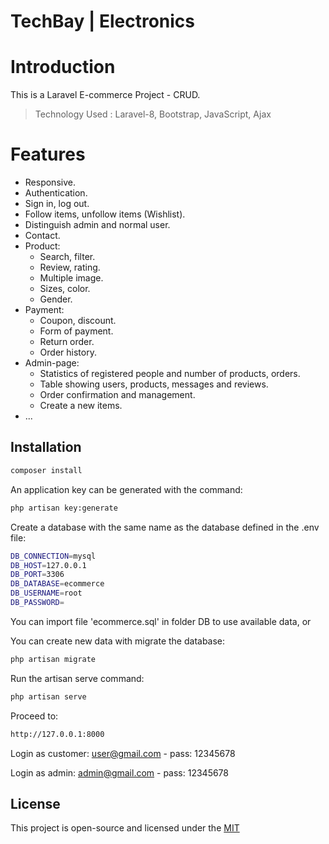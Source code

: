 # TechBay | Electronics
# **Introduction**

This is a Laravel E-commerce Project - CRUD.

> Technology Used : Laravel-8, Bootstrap, JavaScript, Ajax

# **Features**

-   Responsive.
-   Authentication.
-   Sign in, log out.
-   Follow items, unfollow items (Wishlist).
-   Distinguish admin and normal user.
-   Contact.
-   Product:
    -   Search, filter.
    -   Review, rating.
    -   Multiple image.
    -   Sizes, color.
    -   Gender.
-   Payment:
    -   Coupon, discount.
    -   Form of payment.
    -   Return order.
    -   Order history.
-   Admin-page:
    -   Statistics of registered people and number of products, orders.
    -   Table showing users, products,  messages and reviews.
    -   Order confirmation and management.
    -   Create a new items.
-   ...

## Installation
```bash
composer install
```

An application key can be generated with the command:
```bash
php artisan key:generate
```

Create a database with the same name as the database defined in the .env file:
```bash
DB_CONNECTION=mysql
DB_HOST=127.0.0.1
DB_PORT=3306
DB_DATABASE=ecommerce
DB_USERNAME=root
DB_PASSWORD=
```

You can import file 'ecommerce.sql' in folder DB to use available data, or

You can create new data with migrate the database:
```bash
php artisan migrate
```

Run the artisan serve command:
```bash
php artisan serve
```

Proceed to:
```bash
http://127.0.0.1:8000
```

Login as customer: user@gmail.com - pass: 12345678

Login as admin: admin@gmail.com - pass: 12345678

## License
This project is open-source and licensed under the [MIT](https://choosealicense.com/licenses/mit/)
